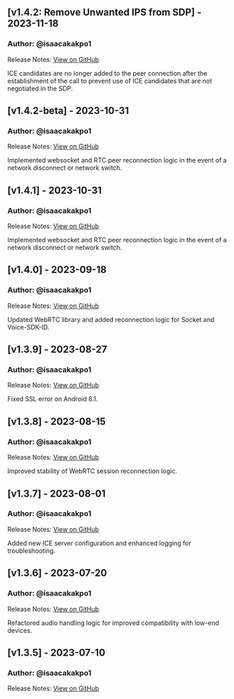 ## [v1.4.2: Remove Unwanted IPS from SDP] - 2023-11-18
### Author: @isaacakakpo1
Release Notes: [View on GitHub](https://github.com/team-telnyx/telnyx-webrtc-android/releases/tag/v1.4.2)

ICE candidates are no longer added to the peer connection after the establishment of the call to prevent use of ICE candidates that are not negotiated in the SDP.

## [v1.4.2-beta] - 2023-10-31
### Author: @isaacakakpo1
Release Notes: [View on GitHub](https://github.com/team-telnyx/telnyx-webrtc-android/releases/tag/v1.4.2-beta)

Implemented websocket and RTC peer reconnection logic in the event of a network disconnect or network switch.

## [v1.4.1] - 2023-10-31
### Author: @isaacakakpo1
Release Notes: [View on GitHub](https://github.com/team-telnyx/telnyx-webrtc-android/releases/tag/v1.4.1)

Implemented websocket and RTC peer reconnection logic in the event of a network disconnect or network switch.

## [v1.4.0] - 2023-09-18
### Author: @isaacakakpo1
Release Notes: [View on GitHub](https://github.com/team-telnyx/telnyx-webrtc-android/releases/tag/v1.4.0)

Updated WebRTC library and added reconnection logic for Socket and Voice-SDK-ID.

## [v1.3.9] - 2023-08-27
### Author: @isaacakakpo1
Release Notes: [View on GitHub](https://github.com/team-telnyx/telnyx-webrtc-android/releases/tag/v1.3.9)

Fixed SSL error on Android 8.1.

## [v1.3.8] - 2023-08-15
### Author: @isaacakakpo1
Release Notes: [View on GitHub](https://github.com/team-telnyx/telnyx-webrtc-android/releases/tag/v1.3.8)

Improved stability of WebRTC session reconnection logic.

## [v1.3.7] - 2023-08-01
### Author: @isaacakakpo1
Release Notes: [View on GitHub](https://github.com/team-telnyx/telnyx-webrtc-android/releases/tag/v1.3.7)

Added new ICE server configuration and enhanced logging for troubleshooting.

## [v1.3.6] - 2023-07-20
### Author: @isaacakakpo1
Release Notes: [View on GitHub](https://github.com/team-telnyx/telnyx-webrtc-android/releases/tag/v1.3.6)

Refactored audio handling logic for improved compatibility with low-end devices.

## [v1.3.5] - 2023-07-10
### Author: @isaacakakpo1
Release Notes: [View on GitHub](https://github.com/team-telnyx/telnyx-webrtc-android/releases/tag/v1.3.5)
